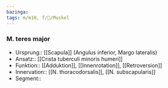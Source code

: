 ```yaml
---
bazinga: 
tags: m/m10, f/🦴/Muskel
---
```

### M. teres major
- Ursprung:: [[Scapula]] (Angulus inferior, Margo lateralis)
- Ansatz:: [[Crista tuberculi minoris humeri]]
- Funktion:: [[Adduktion]], [[Innenrotation]], [[Retroversion]]
- Innervation:: [[N. thoracodorsalis]], [[N. subscapularis]]
- Segment:: 